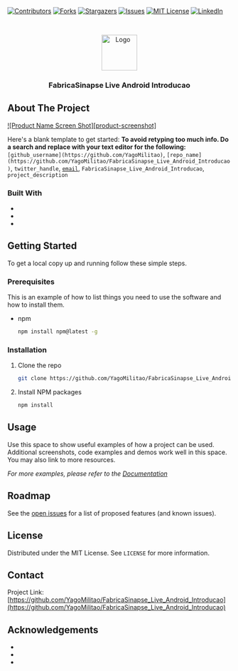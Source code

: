 <!--
*** Thanks for checking out the Best-README-Template. If you have a suggestion
*** that would make this better, please fork the repo and create a pull request
*** or simply open an issue with the tag "enhancement".
*** Thanks again! Now go create something AMAZING! :D
***
***
***
*** To avoid retyping too much info. Do a search and replace for the following:
*** github_username, repo_name, twitter_handle, email, project_title, project_description
-->



<!-- PROJECT SHIELDS -->
<!--
*** I'm using markdown "reference style" links for readability.
*** Reference links are enclosed in brackets [ ] instead of parentheses ( ).
*** See the bottom of this document for the declaration of the reference variables
*** for contributors-url, forks-url, etc. This is an optional, concise syntax you may use.
*** https://www.markdownguide.org/basic-syntax/#reference-style-links
-->
[![Contributors][contributors-shield]][contributors-url]
[![Forks][forks-shield]][forks-url]
[![Stargazers][stars-shield]][stars-url]
[![Issues][issues-shield]][issues-url]
[![MIT License][license-shield]][license-url]
[![LinkedIn][linkedin-shield]][linkedin-url]



<!-- PROJECT LOGO -->
<br />
<p align="center">
  <a href="https://github.com/YagoMilitao/FabricaSinapse_Live_Android_Introducao">
    <img src="images/logo.png" alt="Logo" width="80" height="80">
  </a>

  <h3 align="center">FabricaSinapse Live Android Introducao</h3>

</p>


<!-- ABOUT THE PROJECT -->
## About The Project

[![Product Name Screen Shot][product-screenshot]](https://example.com)

Here's a blank template to get started:
**To avoid retyping too much info. Do a search and replace with your text editor for the following:**
`[github_username](https://github.com/YagoMilitao)`, `[repo_name](https://github.com/YagoMilitao/FabricaSinapse_Live_Android_Introducao)`, `twitter_handle`, <a href = "mailto:yagoluizmilitao@gmail.com">`email`</a>, `FabricaSinapse_Live_Android_Introducao`, `project_description`


### Built With

* []()
* []()
* []()



<!-- GETTING STARTED -->
## Getting Started

To get a local copy up and running follow these simple steps.

### Prerequisites

This is an example of how to list things you need to use the software and how to install them.
* npm
  ```sh
  npm install npm@latest -g
  ```

### Installation

1. Clone the repo
   ```sh
   git clone https://github.com/YagoMilitao/FabricaSinapse_Live_Android_Introducao.git
   ```
2. Install NPM packages
   ```sh
   npm install
   ```



<!-- USAGE EXAMPLES -->
## Usage

Use this space to show useful examples of how a project can be used. Additional screenshots, code examples and demos work well in this space. You may also link to more resources.

_For more examples, please refer to the [Documentation](https://example.com)_



<!-- ROADMAP -->
## Roadmap

See the [open issues](https://github.com/YagoMilitao/FabricaSinapse_Live_Android_Introducao/issues) for a list of proposed features (and known issues).




<!-- LICENSE -->
## License

Distributed under the MIT License. See `LICENSE` for more information.



<!-- CONTACT -->
## Contact

Project Link: [https://github.com/YagoMilitao/FabricaSinapse_Live_Android_Introducao](https://github.com/YagoMilitao/FabricaSinapse_Live_Android_Introducao)



<!-- ACKNOWLEDGEMENTS -->
## Acknowledgements

* []()
* []()
* []()





<!-- MARKDOWN LINKS & IMAGES -->
<!-- https://www.markdownguide.org/basic-syntax/#reference-style-links -->
[contributors-shield]: https://img.shields.io/github/contributors/YagoMilitao/repo.svg?style=for-the-badge
[contributors-url]: https://github.com/YagoMilitao/repo/graphs/contributors
[forks-shield]: https://img.shields.io/github/forks/YagoMilitao/repo.svg?style=for-the-badge
[forks-url]: https://github.com/YagoMilitao/repo/network/members
[stars-shield]: https://img.shields.io/github/stars/YagoMilitao/repo.svg?style=for-the-badge
[stars-url]: https://github.com/YagoMilitao/repo/stargazers
[issues-shield]: https://img.shields.io/github/issues/YagoMilitao/repo.svg?style=for-the-badge
[issues-url]: https://github.com/YagoMilitao/repo/issues
[license-shield]: https://img.shields.io/github/license/YagoMilitao/repo.svg?style=for-the-badge
[license-url]: https://github.com/YagoMilitao/repo/blob/master/LICENSE.txt
[linkedin-shield]: https://img.shields.io/badge/-LinkedIn-black.svg?style=for-the-badge&logo=linkedin&colorB=555
[linkedin-url]: https://linkedin.com/in/YagoMilitao
